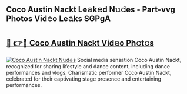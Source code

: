 ## Coco Austin Nackt Le𝚊k𝚎d N𝚞𝚍es - Part-vvg Photos Vid𝚎o Le𝚊ks SGPgA

# <h2><a href="http://fb37yfh.evod.top/?m=Coco+Austin+Nackt">🔗 👉🔴 Coco Austin Nackt Vid𝚎o Ph𝚘t𝚘s</a></h2>

[![Coco Austin Nackt N𝚞d𝚎s](https://i.imgur.com/8V9OHl7.gif)](http://fb37yfh.evod.top/?m=Coco+Austin+Nackt)
Social media sensation Coco Austin Nackt, recognized for sharing lifestyle and dance content, including dance performances and vlogs. Charismatic performer Coco Austin Nackt, celebrated for their captivating stage presence and entertaining performances. 
